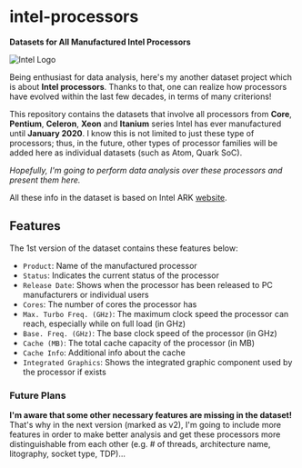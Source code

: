 # intel-processors

**Datasets for All Manufactured Intel Processors**

![Intel Logo](https://i.ibb.co/VTr09cf/intel-logo.png)

Being enthusiast for data analysis, here's my another dataset project which is about **Intel processors**. Thanks to that, one can realize how processors have evolved within the last few decades, in terms of many criterions!

This repository contains the datasets that involve all processors from **Core**, **Pentium**, **Celeron**, **Xeon** and **Itanium** series Intel has ever manufactured until **January 2020**. I know this is not limited to just these type of processors; thus, in the future, other types of processor families will be added here as individual datasets (such as Atom, Quark SoC).

_Hopefully, I'm going to perform data analysis over these processors and present them here._

All these info in the dataset is based on Intel ARK [website](https://ark.intel.com/content/www/tr/tr/ark.html).

## Features

The 1st version of the dataset contains these features below:

- `Product`: Name of the manufactured processor
- `Status`: Indicates the current status of the processor
- `Release Date`: Shows when the processor has been released to PC manufacturers or individual users
- `Cores`: The number of cores the processor has
- `Max. Turbo Freq. (GHz)`: The maximum clock speed the processor can reach, especially while on full load (in GHz)
- `Base. Freq. (GHz)`: The base clock speed of the processor (in GHz)
- `Cache (MB)`: The total cache capacity of the processor (in MB)
- `Cache Info`: Additional info about the cache
- `Integrated Graphics`: Shows the integrated graphic component used by the processor if exists

### Future Plans

**I'm aware that some other necessary features are missing in the dataset!** That's why in the next version (marked as v2), I'm going to include more features in order to make better analysis and get these processors more distinguishable from each other (e.g. # of threads, architecture name, litography, socket type, TDP)...
